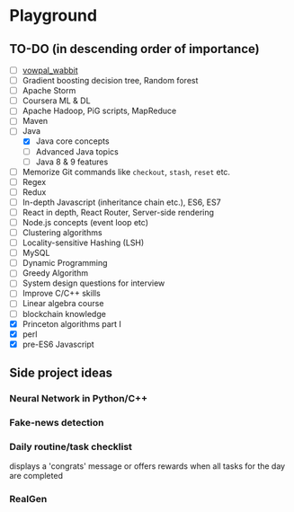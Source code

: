 # Playground
## TO-DO (in descending order of importance)
- [ ] [vowpal_wabbit](https://github.com/JohnLangford/vowpal_wabbit)
- [ ] Gradient boosting decision tree, Random forest
- [ ] Apache Storm
- [ ] Coursera ML & DL
- [ ] Apache Hadoop, PiG scripts, MapReduce
- [ ] Maven
- [ ] Java
  - [x] Java core concepts
  - [ ] Advanced Java topics
  - [ ] Java 8 & 9 features
- [ ] Memorize Git commands like `checkout`, `stash`, `reset` etc.
- [ ] Regex
- [ ] Redux
- [ ] In-depth Javascript (inheritance chain etc.), ES6, ES7
- [ ] React in depth, React Router, Server-side rendering
- [ ] Node.js concepts (event loop etc)
- [ ] Clustering algorithms
- [ ] Locality-sensitive Hashing (LSH)
- [ ] MySQL
- [ ] Dynamic Programming
- [ ] Greedy Algorithm
- [ ] System design questions for interview 
- [ ] Improve C/C++ skills
- [ ] Linear algebra course
- [ ] blockchain knowledge
- [x] Princeton algorithms part I
- [x] perl
- [x] pre-ES6 Javascript

## Side project ideas
### Neural Network in Python/C++
### Fake-news detection
### Daily routine/task checklist
displays a 'congrats' message or offers rewards when all tasks for the day are completed
### RealGen
